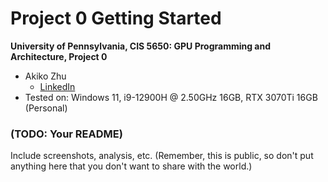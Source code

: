 Project 0 Getting Started
====================

**University of Pennsylvania, CIS 5650: GPU Programming and Architecture, Project 0**

* Akiko Zhu
  * [LinkedIn](https://www.linkedin.com/in/geming-akiko-zhu-b6705a255/)
* Tested on: Windows 11, i9-12900H @ 2.50GHz 16GB, RTX 3070Ti 16GB (Personal)

### (TODO: Your README)

Include screenshots, analysis, etc. (Remember, this is public, so don't put
anything here that you don't want to share with the world.)
